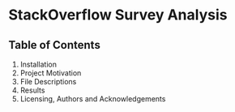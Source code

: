 # StackOverflow Survey Analysis

## Table of Contents

1. Installation
2. Project Motivation
3. File Descriptions
4. Results
5. Licensing, Authors and Acknowledgements

